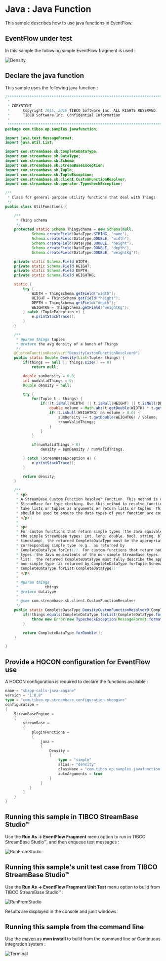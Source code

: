 # Java : Java Function

This sample describes how to use java functions in EventFlow.

## EventFlow under test

In this sample the following simple EventFlow fragment is used :

![Density](images/Density.png)

## Declare the java function

This sample uses the following java function :

```java
/*******************************************************************************
 *
 * COPYRIGHT
 *      Copyright 2015, 2016 TIBCO Software Inc. ALL RIGHTS RESERVED.
 *      TIBCO Software Inc. Confidential Information
 *      
 *******************************************************************************/
package com.tibco.ep.samples.javafunction;

import java.text.MessageFormat;
import java.util.List;

import com.streambase.sb.CompleteDataType;
import com.streambase.sb.DataType;
import com.streambase.sb.Schema;
import com.streambase.sb.StreamBaseException;
import com.streambase.sb.Tuple;
import com.streambase.sb.TupleException;
import com.streambase.sb.client.CustomFunctionResolver;
import com.streambase.sb.operator.TypecheckException;

/**
 * Class for general-purpose utility functions that deal with Things
 */
public class UtilFunctions {

	/**
	 * Thing schema
	 */
    protected static Schema ThingSchema = new Schema(null,
            Schema.createField(DataType.STRING, "name"),
            Schema.createField(DataType.DOUBLE, "width"),
            Schema.createField(DataType.DOUBLE, "height"),
            Schema.createField(DataType.DOUBLE, "depth"),
            Schema.createField(DataType.DOUBLE, "weightKg"));

    private static Schema.Field WIDTH;
    private static Schema.Field HEIGHT;
    private static Schema.Field DEPTH;
    private static Schema.Field WEIGHTKG;

    static {
        try {
            WIDTH = ThingSchema.getField("width");
            HEIGHT = ThingSchema.getField("height");
            DEPTH = ThingSchema.getField("depth");
            WEIGHTKG = ThingSchema.getField("weightKg");
        } catch (TupleException e) {
            e.printStackTrace();
        }
    }

    /**
     * @param things tuples
     * @return the avg density of a bunch of Things
     */
    @CustomFunctionResolver("DensityCustomFunctionResolver0")
    public static Double Density(List<Tuple> things) {
        if(things == null || things.size() == 0)
            return null;

        double sumDensity = 0.0;
        int numValidThings = 0;
        Double density = null;

        try {
            for(Tuple t : things) {
                if(!(t.isNull(WIDTH) || t.isNull(HEIGHT) || t.isNull(DEPTH) || t.isNull(WEIGHTKG))) {
                    double volume = Math.abs(t.getDouble(WIDTH) * t.getDouble(HEIGHT) * t.getDouble(DEPTH));
                    if(!t.isNull(WEIGHTKG) && volume > 0.0) {
                        sumDensity += t.getDouble(WEIGHTKG) / volume;
                        ++numValidThings;
                    }
                }
            }

            if(numValidThings > 0)
                density = sumDensity / numValidThings;

        } catch (StreamBaseException e) {
            e.printStackTrace();
        }

        return density;
    }

    /**
     * <p>
     * A StreamBase Custom Function Resolver Function. This method is used by
     * StreamBase for type checking. Use this method to resolve functions that
     * take lists or tuples as arguments or return lists or tuples. This method
     * should be used to ensure the data types of your function are correct.
     * </p>
     * 
     * <p>
     * For custom functions that return simple types (the Java equivalents of
     * the simple StreamBase types: int, long, double, bool, string, blob,
     * timestamp), the returned CompleteDataType must be the appropriate
     * corresponding simple type (e.g., as returned by
     * CompleteDataType.forInt()). For custom functions that return non-simple
     * types (the Java equivalents of the non-simple StreamBase types: tuple,
     * list), the returned CompleteDataType must fully describe the appropriate
     * non-simple type (as returned by CompleteDataType.forTuple(Schema) or
     * CompleteDataType.forList(CompleteDataType))
     * </p>
     * 
     * @param things
     *            things
     * @return datatype
     * 
     * @see com.streambase.sb.client.CustomFunctionResolver
     */
    public static CompleteDataType DensityCustomFunctionResolver0(CompleteDataType things) {
        if(!things.equals(CompleteDataType.forList(CompleteDataType.forTuple(ThingSchema)))) {
            throw new Error(new TypecheckException(MessageFormat.format("Expected list of {0}, got {1}", ThingSchema, things)));
        }

        return CompleteDataType.forDouble();
    }

}
```

## Provide a HOCON configuration for EventFlow use

A HOCON configuration is required to declare the functions available :

```scala
name = "sbapp-calls-java-engine"
version = "1.0.0"
type = "com.tibco.ep.streambase.configuration.sbengine"
configuration =
{
    StreamBaseEngine =
    {
        streamBase =
        {
            pluginFunctions =
            {
                java =
                {
                    Density =
                    {
                        type = "simple"
                        alias = "density"
                        className = "com.tibco.ep.samples.javafunction.UtilFunctions"
                        autoArguments = true
                    }
                }
           }
        }
    }
}

```

## Running this sample in TIBCO StreamBase Studio&trade;

Use the **Run As -> EventFlow Fragment** menu option to run in TIBCO StreamBase Studio&trade;, and then enqueue test messages :

![RunFromStudio](images/studio.gif)

## Running this sample's unit test case from TIBCO StreamBase Studio&trade;

Use the **Run As -> EventFlow Fragment Unit Test** menu option to build from TIBCO StreamBase Studio&trade; :

![RunFromStudio](images/studiounit.gif)

Results are displayed in the console and junit windows.

## Running this sample from the command line

Use the [maven](https://maven.apache.org) as **mvn install** to build from the command line or Continuous Integration system :

![Terminal](images/maven.gif)
